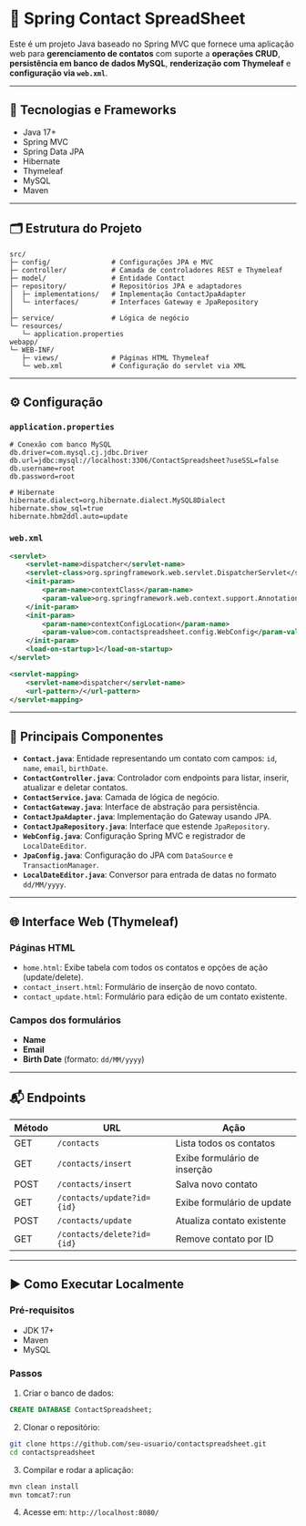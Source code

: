 
# 📇 Spring Contact SpreadSheet

Este é um projeto Java baseado no Spring MVC que fornece uma aplicação web para **gerenciamento de contatos** com suporte a **operações CRUD**, **persistência em banco de dados MySQL**, **renderização com Thymeleaf** e **configuração via `web.xml`**.

---

## 🚀 Tecnologias e Frameworks

- Java 17+
- Spring MVC
- Spring Data JPA
- Hibernate
- Thymeleaf
- MySQL
- Maven

---

## 🗂️ Estrutura do Projeto

```
src/
├─ config/               # Configurações JPA e MVC
├─ controller/           # Camada de controladores REST e Thymeleaf
├─ model/                # Entidade Contact
├─ repository/           # Repositórios JPA e adaptadores
│  ├─ implementations/   # Implementação ContactJpaAdapter
│  └─ interfaces/        # Interfaces Gateway e JpaRepository
│
├─ service/              # Lógica de negócio
└─ resources/
   └─ application.properties
webapp/
└─ WEB-INF/
   ├─ views/             # Páginas HTML Thymeleaf
   └─ web.xml            # Configuração do servlet via XML
```

---

## ⚙️ Configuração

### `application.properties`

```properties
# Conexão com banco MySQL
db.driver=com.mysql.cj.jdbc.Driver
db.url=jdbc:mysql://localhost:3306/ContactSpreadsheet?useSSL=false
db.username=root
db.password=root

# Hibernate
hibernate.dialect=org.hibernate.dialect.MySQL8Dialect
hibernate.show_sql=true
hibernate.hbm2ddl.auto=update
```

### `web.xml`

```xml
<servlet>
    <servlet-name>dispatcher</servlet-name>
    <servlet-class>org.springframework.web.servlet.DispatcherServlet</servlet-class>
    <init-param>
        <param-name>contextClass</param-name>
        <param-value>org.springframework.web.context.support.AnnotationConfigWebApplicationContext</param-value>
    </init-param>
    <init-param>
        <param-name>contextConfigLocation</param-name>
        <param-value>com.contactspreadsheet.config.WebConfig</param-value>
    </init-param>
    <load-on-startup>1</load-on-startup>
</servlet>

<servlet-mapping>
    <servlet-name>dispatcher</servlet-name>
    <url-pattern>/</url-pattern>
</servlet-mapping>
```

---

## 🧩 Principais Componentes

- **`Contact.java`**: Entidade representando um contato com campos: `id`, `name`, `email`, `birthDate`.
- **`ContactController.java`**: Controlador com endpoints para listar, inserir, atualizar e deletar contatos.
- **`ContactService.java`**: Camada de lógica de negócio.
- **`ContactGateway.java`**: Interface de abstração para persistência.
- **`ContactJpaAdapter.java`**: Implementação do Gateway usando JPA.
- **`ContactJpaRepository.java`**: Interface que estende `JpaRepository`.
- **`WebConfig.java`**: Configuração Spring MVC e registrador de `LocalDateEditor`.
- **`JpaConfig.java`**: Configuração do JPA com `DataSource` e `TransactionManager`.
- **`LocalDateEditor.java`**: Conversor para entrada de datas no formato `dd/MM/yyyy`.

---

## 🌐 Interface Web (Thymeleaf)

### Páginas HTML

- `home.html`: Exibe tabela com todos os contatos e opções de ação (update/delete).
- `contact_insert.html`: Formulário de inserção de novo contato.
- `contact_update.html`: Formulário para edição de um contato existente.

### Campos dos formulários

- **Name**
- **Email**
- **Birth Date** (formato: `dd/MM/yyyy`)

---

## 📬 Endpoints

| Método | URL                         | Ação                          |
|--------|-----------------------------|-------------------------------|
| GET    | `/contacts`                 | Lista todos os contatos       |
| GET    | `/contacts/insert`          | Exibe formulário de inserção  |
| POST   | `/contacts/insert`          | Salva novo contato            |
| GET    | `/contacts/update?id={id}`  | Exibe formulário de update    |
| POST   | `/contacts/update`          | Atualiza contato existente    |
| GET    | `/contacts/delete?id={id}`  | Remove contato por ID         |

---

## ▶️ Como Executar Localmente

### Pré-requisitos

- JDK 17+
- Maven
- MySQL

### Passos

1. Criar o banco de dados:

```sql
CREATE DATABASE ContactSpreadsheet;
```

2. Clonar o repositório:

```bash
git clone https://github.com/seu-usuario/contactspreadsheet.git
cd contactspreadsheet
```

3. Compilar e rodar a aplicação:

```bash
mvn clean install
mvn tomcat7:run
```

4. Acesse em: `http://localhost:8080/`
